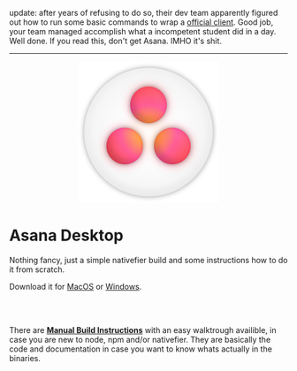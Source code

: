 update: after years of refusing to do so, their dev team apparently figured out how to run some basic commands to wrap a [official client](https://asana.com/download). Good job, your team managed accomplish what a incompetent student did in a day. Well done. If you read this, don't get Asana. IMHO it's shit.

----

<p align="center">
  <img src="https://github.com/cyanit/asana-desktop/blob/main/Icons/asana.png" width="256" height="256" />
</p>

# Asana Desktop
Nothing fancy, just a simple nativefier build and some instructions how to do it from scratch.

Download it for [MacOS](https://github.com/cyanit/asana-desktop/releases/download/1.0/asana-osx-v1.dmg) or [Windows](https://github.com/cyanit/asana-desktop/releases/download/1.0/asana-win-v1.zip).
   
<br>
<br>
   
There are **[Manual Build Instructions](https://github.com/cyanit/asana-desktop/blob/main/build%20instructions.md)** with an easy walktrough availible, in case you are new to node, npm and/or nativefier. They are basically the code and documentation in case you want to know whats actually in the binaries.
